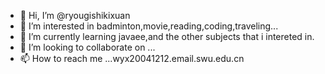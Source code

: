 - 👋 Hi, I’m @ryougishikixuan
- 👀 I’m interested in badminton,movie,reading,coding,traveling...
- 🌱 I’m currently learning javaee,and the other subjects that i intereted in.
- 💞️ I’m looking to collaborate on ...
- 📫 How to reach me ...wyx20041212.email.swu.edu.cn

<!---
ryougishikixuan/ryougishikixuan is a ✨ special ✨ repository because its `README.md` (this file) appears on your GitHub profile.
You can click the Preview link to take a look at your changes.
--->
